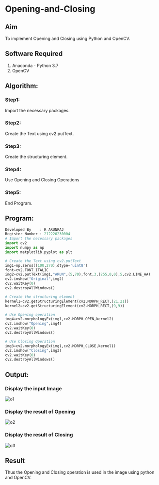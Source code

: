 # Opening-and-Closing

## Aim
To implement Opening and Closing using Python and OpenCV.

## Software Required
1. Anaconda - Python 3.7
2. OpenCV
## Algorithm:
### Step1:
Import the necessary packages.
<br>
### Step2:
Create the Text using cv2.putText.
<br>

### Step3:
Create the structuring element.
<br>

### Step4:
Use Opening and Closing Operations
<br>

### Step5:
End Program.
<br>

## Program:
``` Python
Developed By    : R ARUNRAJ
Register Number : 212220230004
# Import the necessary packages
import cv2
import numpy as np
import matplotlib.pyplot as plt

# Create the Text using cv2.putText
img1=np.zeros((100,270),dtype='uint8')
font=cv2.FONT_ITALIC
img2=cv2.putText(img1,"ARUN",(5,70),font,3,(255,0,0),5,cv2.LINE_AA)
cv2.imshow("Original",img2)
cv2.waitKey(0)
cv2.destroyAllWindows()

# Create the structuring element
kernel1=cv2.getStructuringElement(cv2.MORPH_RECT,(21,21))
kernel2=cv2.getStructuringElement(cv2.MORPH_RECT,(9,9))

# Use Opening operation
img4=cv2.morphologyEx(img1,cv2.MORPH_OPEN,kernel2)
cv2.imshow("Opening",img4)
cv2.waitKey(0)
cv2.destroyAllWindows()

# Use Closing Operation
img3=cv2.morphologyEx(img1,cv2.MORPH_CLOSE,kernel1)
cv2.imshow("Closing",img3)
cv2.waitKey(0)
cv2.destroyAllWindows()
```
## Output:

### Display the input Image
![o1](https://user-images.githubusercontent.com/75235747/171269593-c54b019a-0d4e-44a6-a5d3-9d7457f6aaf5.JPG)
### Display the result of Opening
![o2](https://user-images.githubusercontent.com/75235747/171269683-ee5a6574-6960-4b78-88a3-12238e4497b4.JPG)
### Display the result of Closing
![o3](https://user-images.githubusercontent.com/75235747/171269723-2da2edd7-66a7-431c-88cf-43375291321d.JPG)
## Result
Thus the Opening and Closing operation is used in the image using python and OpenCV.
